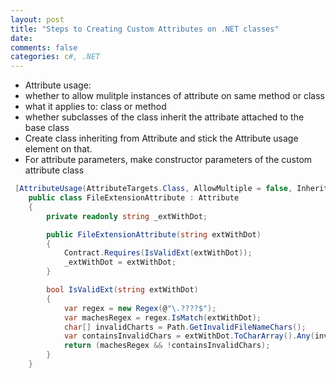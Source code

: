 ```yaml
---
layout: post
title: "Steps to Creating Custom Attributes on .NET classes"
date: 
comments: false
categories: c#, .NET
---
```


* Attribute usage:
 * whether to allow mulitple instances of attribute on same method or class
 * what it applies to: class or method
 * whether subclasses of the class inherit the attribate attached to the base class
* Create class inheriting from Attribute and stick the Attribute usage element on that.
* For attribute parameters, make constructor parameters of the custom attribute class

```csharp
 [AttributeUsage(AttributeTargets.Class, AllowMultiple = false, Inherited = true)]
    public class FileExtensionAttribute : Attribute
    {
        private readonly string _extWithDot;

        public FileExtensionAttribute(string extWithDot)
        {
            Contract.Requires(IsValidExt(extWithDot));
            _extWithDot = extWithDot;
        }

        bool IsValidExt(string extWithDot)
        {
            var regex = new Regex(@"\.????$");
            var machesRegex = regex.IsMatch(extWithDot);
            char[] invalidCharts = Path.GetInvalidFileNameChars();
            var containsInvalidChars = extWithDot.ToCharArray().Any(invalidCharts.Contains);
            return (machesRegex && !containsInvalidChars);
        }
    }
```
